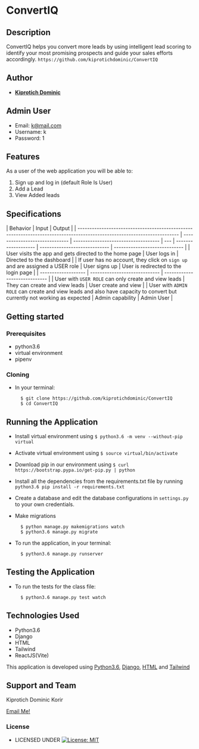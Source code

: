 # ConvertIQ

## Description

ConvertIQ helps you convert more leads by using intelligent lead scoring to identify your most promising prospects and guide your sales efforts accordingly. `https://github.com/kiprotichdominic/ConvertIQ`

## Author

- [**Kiprotich Dominic**](https://github.com/kiprotichdominic)

## Admin User
 - Email: k@mail.com
 - Username: k
 - Password: 1

## Features

As a user of the web application you will be able to:

1. Sign up and log in (default Role Is User)
2. Add a Lead
3. View Added leads

## Specifications

| Behavior                                                                                                                 | Input                          | Output                               |
| ------------------------------------------------------------------------------------------------------------------------ | ------------------------------ | ------------------------------------ | --- | ------------------- | ----------------------------- | ----------------------------- |
| User visits the app and gets directed to the home page                                                                   | User logs in                   | Directed to the dashboard            |
| If user has no account, they click on `sign up` and are assigned a USER role                                             | User signs up                  | User is redirected to the login page |     | ------------------- | ----------------------------- | ----------------------------- |
| User with `USER ROLE` can only create and view leads                                                                     | They can create and view leads | User create and view                 |
| User with `ADMIN ROLE` can create and view leads and also have capacity to convert but currently not working as expected | Admin capability               | Admin User                           |

## Getting started

### Prerequisites

- python3.6
- virtual environment
- pipenv

### Cloning

- In your terminal:

        $ git clone https://github.com/kiprotichdominic/ConvertIQ
        $ cd ConvertIQ

## Running the Application

- Install virtual environment using `$ python3.6 -m venv --without-pip virtual`
- Activate virtual environment using `$ source virtual/bin/activate`
- Download pip in our environment using `$ curl https://bootstrap.pypa.io/get-pip.py | python`
- Install all the dependencies from the requirements.txt file by running `python3.6 pip install -r requirements.txt`
- Create a database and edit the database configurations in `settings.py` to your own credentials.
- Make migrations

        $ python manage.py makemigrations watch
        $ python3.6 manage.py migrate

- To run the application, in your terminal:

        $ python3.6 manage.py runserver

## Testing the Application

- To run the tests for the class file:

        $ python3.6 manage.py test watch

## Technologies Used

- Python3.6
- Django
- HTML
- Tailwind
- ReactJS(Vite)

This application is developed using [Python3.6](https://www.python.org/doc/), [Django](https://www.djangoproject.com/), [HTML](https://getbootstrap.com/) and [Tailwind](https://tailwindcss.com/)

## Support and Team

Kiprotich Dominic Korir

[Email Me!](kiprotichdominickorir@gmail.com)

### License

- LICENSED UNDER [![License: MIT](https://img.shields.io/badge/License-MIT-yellow.svg)](license/MIT)
